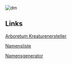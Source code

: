 ![dm](dm.png)

## Links
[Arboretum Kreaturenersteller](https://arboretum360.herokuapp.com/)

[Namensliste](http://www.madmaik.de/download/rpgnamen.pdf)

[Namensgenerator](https://blog.reedsy.com/character-name-generator/fantasy/human/)